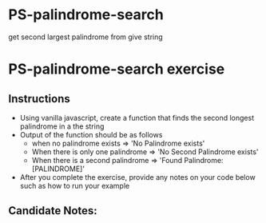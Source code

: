 # PS-palindrome-search
get second largest palindrome from give string
# PS-palindrome-search exercise

## Instructions

- Using vanilla javascript, create a function that finds the second longest palindrome in a the string
- Output of the function should be as follows
  - when no palindrome exists => 'No Palindrome exists'
  - When there is only one palindrome => 'No Second Palindrome exists'
  - When there is a second palindrome => 'Found Palindrome: [PALINDROME]'
- After you complete the exercise, provide any notes on your code below such as how to run your example

## Candidate Notes:
